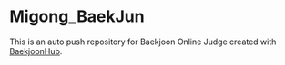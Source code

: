 # Migong_BaekJun
This is an auto push repository for Baekjoon Online Judge created with [BaekjoonHub](https://github.com/BaekjoonHub/BaekjoonHub).
